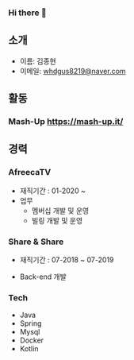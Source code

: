 ### Hi there 👋

<!--
**KJongHyun/KJongHyun** is a ✨ _special_ ✨ repository because its `README.md` (this file) appears on your GitHub profile.

Here are some ideas to get you started:

- 🔭 I’m currently working on ...
- 🌱 I’m currently learning ...
- 👯 I’m looking to collaborate on ...
- 🤔 I’m looking for help with ...
- 💬 Ask me about ...
- 📫 How to reach me: ...
- 😄 Pronouns: ...
- ⚡ Fun fact: ...
-->

## 소개
* 이름: 김종현
* 이메일: whdgus8219@naver.com

## 활동
### Mash-Up https://mash-up.it/
## 경력
### AfreecaTV
* 재직기간 : 01-2020 ~
* 업무
  - 멤버십 개발 및 운영
  - 빌링 개발 및 운영

### Share & Share
* 재직기간 : 07-2018 ~ 07-2019
 - Back-end 개발
 
### Tech
- Java
- Spring
- Mysql
- Docker
- Kotlin
